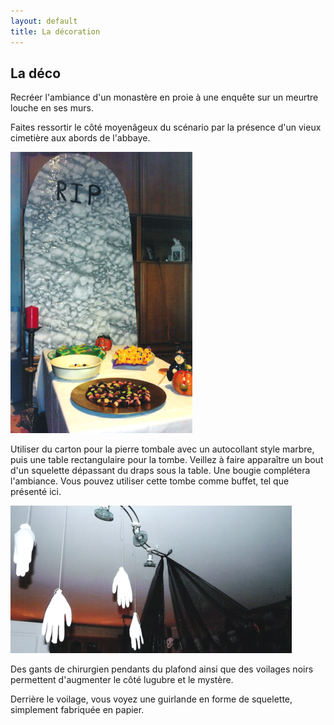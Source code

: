 ```yaml
---
layout: default
title: La décoration
---
```


## La déco

Recréer l'ambiance d'un monastère en proie à une enquête sur un meurtre louche en ses murs.

Faites ressortir le côté moyenâgeux du scénario par la présence d'un vieux cimetière aux abords de l'abbaye.

![tombe](/assets/images/pages/tombe.png)

Utiliser du carton pour la pierre tombale avec un autocollant style marbre, puis une table rectangulaire pour la tombe. Veillez à faire apparaître un bout d'un squelette dépassant du draps sous la table. Une bougie complétera l'ambiance. Vous pouvez utiliser cette tombe comme buffet, tel que présenté ici.

![plafond](/assets/images/pages/gantsplafond.png)

Des gants de chirurgien pendants du plafond ainsi que des voilages noirs permettent d'augmenter le côté lugubre et le mystère.

Derrière le voilage, vous voyez une guirlande en forme de squelette, simplement fabriquée en papier.